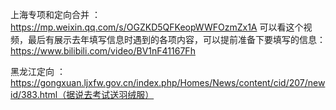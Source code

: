 
上海专项和定向合并 ：https://mp.weixin.qq.com/s/OGZKD5QFKeopWWFOzmZx1A
可以看这个视频，最后有展示去年填写信息时遇到的各项内容，可以提前准备下要填写的信息：https://www.bilibili.com/video/BV1nF41167Fh

黑龙江定向  ：  https://gongxuan.ljxfw.gov.cn/index.php/Homes/News/content/cid/207/newid/383.html（据说去考试送羽绒服）






